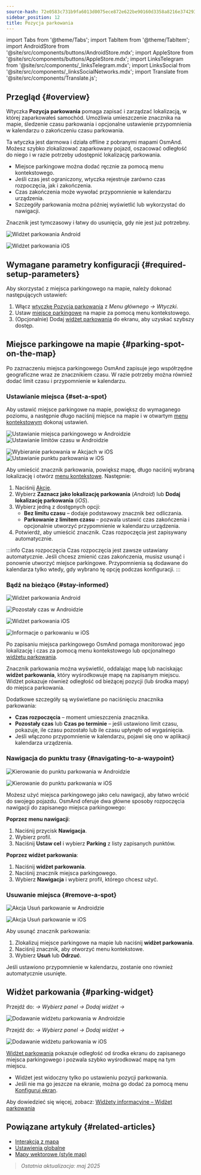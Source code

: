 ```yaml
---
source-hash: 72e0583c731b9fa6013d0075ece872e622be90160d3358a8216e374293cf5f00
sidebar_position: 12
title: Pozycja parkowania
---
```

import Tabs from '@theme/Tabs';
import TabItem from '@theme/TabItem';
import AndroidStore from '@site/src/components/buttons/AndroidStore.mdx';
import AppleStore from '@site/src/components/buttons/AppleStore.mdx';
import LinksTelegram from '@site/src/components/_linksTelegram.mdx';
import LinksSocial from '@site/src/components/_linksSocialNetworks.mdx';
import Translate from '@site/src/components/Translate.js';

## Przegląd {#overview}

Wtyczka **Pozycja parkowania** pomaga zapisać i zarządzać lokalizacją, w której zaparkowałeś samochód. Umożliwia umieszczenie znacznika na mapie, śledzenie czasu parkowania i opcjonalne ustawienie przypomnienia w kalendarzu o zakończeniu czasu parkowania.

Ta wtyczka jest darmowa i działa offline z pobranymi mapami OsmAnd. Możesz szybko zlokalizować zaparkowany pojazd, oszacować odległość do niego i w razie potrzeby udostępnić lokalizację parkowania.

- Miejsce parkingowe można dodać ręcznie za pomocą menu kontekstowego.
- Jeśli czas jest ograniczony, wtyczka rejestruje zarówno czas rozpoczęcia, jak i zakończenia.
- Czas zakończenia może wywołać przypomnienie w kalendarzu urządzenia.
- Szczegóły parkowania można później wyświetlić lub wykorzystać do nawigacji.

Znacznik jest tymczasowy i łatwy do usunięcia, gdy nie jest już potrzebny.

<Tabs groupId="operating-systems">

<TabItem value="android" label="Android">

![Widżet parkowania Android](@site/static/img/plugins/parking/parking_widget_android.png)

</TabItem>

<TabItem value="ios" label="iOS">

![Widżet parkowania iOS](@site/static/img/plugins/parking/parking_widget_ios.png)

</TabItem>

</Tabs>

## Wymagane parametry konfiguracji {#required-setup-parameters}

Aby skorzystać z miejsca parkingowego na mapie, należy dokonać następujących ustawień:

1. Włącz [wtyczkę Pozycja parkowania](../plugins/index.md#enable--disable) z *Menu głównego → Wtyczki*.
2. Ustaw [miejsce parkingowe](#set-a-spot) na mapie za pomocą menu kontekstowego.
3. (Opcjonalnie) Dodaj [widżet parkowania](#parking-widget) do ekranu, aby uzyskać szybszy dostęp.

## Miejsce parkingowe na mapie {#parking-spot-on-the-map}

Po zaznaczeniu miejsca parkingowego OsmAnd zapisuje jego współrzędne geograficzne wraz ze znacznikiem czasu. W razie potrzeby można również dodać limit czasu i przypomnienie w kalendarzu.

### Ustawianie miejsca {#set-a-spot}

Aby ustawić miejsce parkingowe na mapie, powiększ do wymaganego poziomu, a następnie długo naciśnij miejsce na mapie i w otwartym [menu kontekstowym](../map/map-context-menu.md) dokonaj ustawień.

<Tabs groupId="operating-systems">

<TabItem value="android" label="Android">

![Ustawianie miejsca parkingowego w Androidzie](@site/static/img/plugins/parking/and_set_p_point_limit.png) ![Ustawianie limitów czasu w Androidzie](@site/static/img/plugins/parking/and_set_p_point4_.png)

</TabItem>

<TabItem value="ios" label="iOS">

![Wybieranie parkowania w Akcjach w iOS](@site/static/img/plugins/parking/ios_set_p_point2.png) ![Ustawianie punktu parkowania w iOS](@site/static/img/plugins/parking/ios_set_p_point3_-2.png)

</TabItem>

</Tabs>

Aby umieścić znacznik parkowania, powiększ mapę, długo naciśnij wybraną lokalizację i otwórz [menu kontekstowe](../map/map-context-menu.md). Następnie:

1. Naciśnij [Akcje](../map/map-context-menu#actions).
2. Wybierz **Zaznacz jako lokalizację parkowania** (*Android*) lub **Dodaj lokalizację parkowania** (*iOS*).
3. Wybierz jedną z dostępnych opcji:
   - **Bez limitu czasu** – dodaje podstawowy znacznik bez odliczania.
   - **Parkowanie z limitem czasu** – pozwala ustawić czas zakończenia i opcjonalnie utworzyć przypomnienie w kalendarzu urządzenia.
4. Potwierdź, aby umieścić znacznik. Czas rozpoczęcia jest zapisywany automatycznie.

:::info Czas rozpoczęcia
Czas rozpoczęcia jest zawsze ustawiany automatycznie. Jeśli chcesz zmienić czas zakończenia, musisz usunąć i ponownie utworzyć miejsce parkingowe. Przypomnienia są dodawane do kalendarza tylko wtedy, gdy wybrano tę opcję podczas konfiguracji.
:::

### Bądź na bieżąco {#stay-informed}

<Tabs groupId="operating-systems">

<TabItem value="android" label="Android">

![Widżet parkowania Android](@site/static/img/plugins/parking/parking_widget_android.png)

![Pozostały czas w Androidzie](@site/static/img/plugins/parking/and_parking_info_left.png)

</TabItem>

<TabItem value="ios" label="iOS">

![Widżet parkowania iOS](@site/static/img/plugins/parking/parking_widget_ios.png)

![Informacje o parkowaniu w iOS](@site/static/img/plugins/parking/ios_parking_info.png)

</TabItem>

</Tabs>

Po zapisaniu miejsca parkingowego OsmAnd pomaga monitorować jego lokalizację i czas za pomocą menu kontekstowego lub opcjonalnego [widżetu parkowania](#parking-widget).

Znacznik parkowania można wyświetlić, oddalając mapę lub naciskając **widżet parkowania**, który wyśrodkowuje mapę na zapisanym miejscu. Widżet pokazuje również odległość od bieżącej pozycji (lub środka mapy) do miejsca parkowania.

Dodatkowe szczegóły są wyświetlane po naciśnięciu znacznika parkowania:

- **Czas rozpoczęcia** – moment umieszczenia znacznika.
- **Pozostały czas** lub **Czas po terminie** – jeśli ustawiono limit czasu, pokazuje, ile czasu pozostało lub ile czasu upłynęło od wygaśnięcia.
- Jeśli włączono przypomnienie w kalendarzu, pojawi się ono w aplikacji kalendarza urządzenia.

### Nawigacja do punktu trasy {#navigating-to-a-waypoint}

<Tabs groupId="operating-systems">

<TabItem value="android" label="Android">

![Kierowanie do punktu parkowania w Androidzie](@site/static/img/plugins/parking/and_navigating_to_parking.png)

</TabItem>

<TabItem value="ios" label="iOS">

![Kierowanie do punktu parkowania w iOS](@site/static/img/plugins/parking/ios_going_to_parking.png)

</TabItem>

</Tabs>

Możesz użyć miejsca parkingowego jako celu nawigacji, aby łatwo wrócić do swojego pojazdu. OsmAnd oferuje dwa główne sposoby rozpoczęcia nawigacji do zapisanego miejsca parkingowego:

**Poprzez menu nawigacji**:

1. Naciśnij przycisk **Nawigacja**.
2. Wybierz profil.
3. Naciśnij **Ustaw cel** i wybierz **Parking** z listy zapisanych punktów.

**Poprzez widżet parkowania**:

1. Naciśnij **widżet parkowania**.
2. Naciśnij znacznik miejsca parkingowego.
3. Wybierz **Nawigacja** i wybierz profil, którego chcesz użyć.

### Usuwanie miejsca {#remove-a-spot}

<Tabs groupId="operating-systems">

<TabItem value="android" label="Android">

![Akcja Usuń parkowanie w Androidzie](@site/static/img/map/context_menu_limited_parking.png)

</TabItem>

<TabItem value="ios" label="iOS">

<!-- ![Akcja Usuń parkowanie w Androidzie](@site/static/img/map/context_menu_limited_parking.png) -->

![Akcja Usuń parkowanie w iOS](@site/static/img/map/context_menu_limited_parking_ios.png)

</TabItem>

</Tabs>

Aby usunąć znacznik parkowania:

1. Zlokalizuj miejsce parkingowe na mapie lub naciśnij **widżet parkowania**.
2. Naciśnij znacznik, aby otworzyć menu kontekstowe.
3. Wybierz **Usuń** lub **Odrzuć**.

Jeśli ustawiono przypomnienie w kalendarzu, zostanie ono również automatycznie usunięte.

## Widżet parkowania {#parking-widget}

<Tabs groupId="operating-systems">

<TabItem value="android" label="Android">

Przejdź do: *<Translate android="true" ids="shared_string_menu,map_widget_config"/> → Wybierz panel → Dodaj widżet → <Translate android="true" ids="map_widget_parking"/>*

![Dodawanie widżetu parkowania w Androidzie](@site/static/img/plugins/parking/and_adding_parking_widget_andr.png)

</TabItem>

<TabItem value="ios" label="iOS">

Przejdź do: *<Translate ios="true" ids="shared_string_menu,layer_map_appearance"/> → Wybierz panel → Dodaj widżet → <Translate ios="true" ids="parking_place"/>*

![Dodawanie widżetu parkowania w iOS](@site/static/img/plugins/parking/ios_adding_parking_widget-2.png)

</TabItem>

</Tabs>

[Widżet parkowania](../widgets/info-widgets.md#parking-widget) pokazuje odległość od środka ekranu do zapisanego miejsca parkingowego i pozwala szybko wyśrodkować mapę na tym miejscu.

- Widżet jest widoczny tylko po ustawieniu pozycji parkowania.
- Jeśli nie ma go jeszcze na ekranie, można go dodać za pomocą menu [Konfiguruj ekran](../widgets/configure-screen.md).

Aby dowiedzieć się więcej, zobacz: [Widżety informacyjne – Widżet parkowania](https://osmand.net/docs/user/widgets/info-widgets#parking-widget)

## Powiązane artykuły {#related-articles}

- [Interakcja z mapą](../../user/map/interact-with-map.md)
- [Ustawienia globalne](../../user/personal/global-settings.md)
- [Mapy wektorowe (style map)](../../user/map/vector-maps.md)

> *Ostatnia aktualizacja: maj 2025*